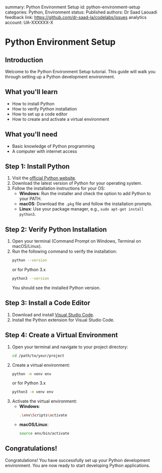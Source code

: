 summary: Python Environment Setup
id: python-environment-setup
categories: Python, Environment
status: Published
authors: Dr Saad Laouadi
feedback link: https://github.com/dr-saad-la/codelabs/issues
analytics account: UA-XXXXXX-X


# Python Environment Setup

## Introduction

Welcome to the Python Environment Setup tutorial. This guide will walk you through setting up a Python development environment.

## What you'll learn

- How to install Python
- How to verify Python installation
- How to set up a code editor
- How to create and activate a virtual environment

## What you'll need

- Basic knowledge of Python programming
- A computer with internet access

## Step 1: Install Python

1. Visit the [official Python website](https://www.python.org/downloads/).
2. Download the latest version of Python for your operating system.
3. Follow the installation instructions for your OS:
   - **Windows**: Run the installer and check the option to add Python to your PATH.
   - **macOS**: Download the `.pkg` file and follow the installation prompts.
   - **Linux**: Use your package manager, e.g., `sudo apt-get install python3`.

## Step 2: Verify Python Installation

1. Open your terminal (Command Prompt on Windows, Terminal on macOS/Linux).
2. Run the following command to verify the installation:
    ```bash
    python --version
    ```
    or for Python 3.x
    ```bash
    python3 --version
    ```
    You should see the installed Python version.

## Step 3: Install a Code Editor

1. Download and install [Visual Studio Code](https://code.visualstudio.com/).
2. Install the Python extension for Visual Studio Code.

## Step 4: Create a Virtual Environment

1. Open your terminal and navigate to your project directory:
    ```bash
    cd /path/to/your/project
    ```
2. Create a virtual environment:
    ```bash
    python -m venv env
    ```
    or for Python 3.x
    ```bash
    python3 -m venv env
    ```
3. Activate the virtual environment:
    - **Windows**:
        ```bash
        .\env\Scripts\activate
        ```
    - **macOS/Linux**:
        ```bash
        source env/bin/activate
        ```

## Congratulations!

Congratulations! You have successfully set up your Python development environment. You are now ready to start developing Python applications.